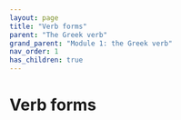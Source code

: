 ```yaml
---
layout: page
title: "Verb forms"
parent: "The Greek verb"
grand_parent: "Module 1: the Greek verb"
nav_order: 1
has_children: true
---
```



# Verb forms